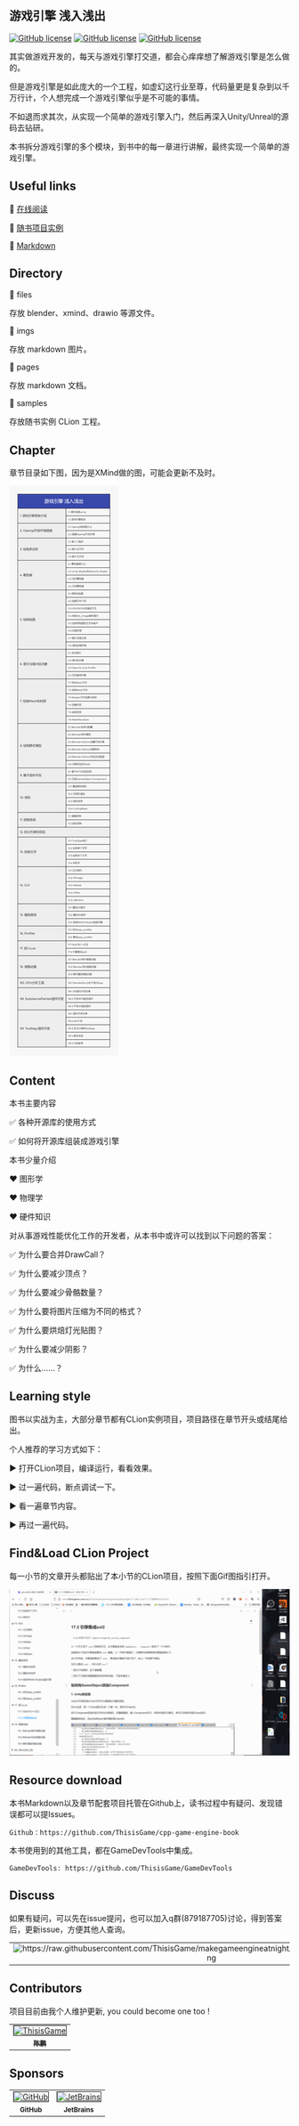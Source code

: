 ## 游戏引擎 浅入浅出

[![GitHub license](https://img.shields.io/badge/license-GPL-blue.svg?style=for-the-badge)](https://github.com/ThisisGame/cpp-game-engine-book/blob/main/LICENSE) [![GitHub license](https://img.shields.io/badge/Windows-Success-brightgreen.svg?style=for-the-badge)](https://github.com/ThisisGame/cpp-game-engine-book/blob/main/LICENSE) [![GitHub license](https://img.shields.io/badge/macOS-Success-brightgreen.svg?style=for-the-badge)](https://github.com/ThisisGame/cpp-game-engine-book/blob/main/LICENSE)

其实做游戏开发的，每天与游戏引擎打交道，都会心痒痒想了解游戏引擎是怎么做的。

但是游戏引擎是如此庞大的一个工程，如虚幻这行业至尊，代码量更是复杂到以千万行计，个人想完成一个游戏引擎似乎是不可能的事情。

不如退而求其次，从实现一个简单的游戏引擎入门，然后再深入Unity/Unreal的源码去钻研。

本书拆分游戏引擎的多个模块，到书中的每一章进行讲解，最终实现一个简单的游戏引擎。

## Useful links

:blue_book: [在线阅读](http://www.thisisgame.com.cn/book/makegameengineatnight/)

:orange_book: [随书项目实例](https://github.com/ThisisGame/cpp-game-engine-book/tree/main/samples)

:green_book: [Markdown](https://github.com/ThisisGame/cpp-game-engine-book/tree/main/pages)


## Directory

:file_folder: files

存放 blender、xmind、drawio 等源文件。

:file_folder: imgs

存放 markdown 图片。

:file_folder: pages

存放 markdown 文档。

:file_folder: samples

存放随书实例 CLion 工程。

## Chapter

章节目录如下图，因为是XMind做的图，可能会更新不及时。

![](imgs/chapter.png)

## Content

本书主要内容

:white_check_mark: 各种开源库的使用方式

:white_check_mark: 如何将开源库组装成游戏引擎

本书少量介绍

:heart: 图形学

:heart: 物理学

:heart: 硬件知识

对从事游戏性能优化工作的开发者，从本书中或许可以找到以下问题的答案：

:white_check_mark: 为什么要合并DrawCall？

:white_check_mark: 为什么要减少顶点？

:white_check_mark: 为什么要减少骨骼数量？

:white_check_mark: 为什么要将图片压缩为不同的格式？

:white_check_mark: 为什么要烘焙灯光贴图？

:white_check_mark: 为什么要减少阴影？

:white_check_mark: 为什么……？






## Learning style

图书以实战为主，大部分章节都有CLion实例项目，项目路径在章节开头或结尾给出。

个人推荐的学习方式如下：

:arrow_forward: 打开CLion项目，编译运行，看看效果。

:arrow_forward: 过一遍代码，断点调试一下。

:arrow_forward: 看一遍章节内容。

:arrow_forward: 再过一遍代码。

## Find&Load CLion Project

每一小节的文章开头都贴出了本小节的CLion项目，按照下面Gif图指引打开。

![](imgs/open_clion_project.gif)

## Resource download

本书Markdown以及章节配套项目托管在Github上，读书过程中有疑问、发现错误都可以提Issues。

    Github：https://github.com/ThisisGame/cpp-game-engine-book

本书使用到的其他工具，都在GameDevTools中集成。

    GameDevTools: https://github.com/ThisisGame/GameDevTools

## Discuss

如果有疑问，可以先在issue提问，也可以加入q群(879187705)讨论，得到答案后，更新issue，方便其他人查询。

<table>
  <tr>
    <td align="center">
    <img src="https://raw.githubusercontent.com/ThisisGame/makegameengineatnight/main/imgs/readme/qq_qrcode.png" alt="https://raw.githubusercontent.com/ThisisGame/makegameengineatnight/main/imgs/readme/qq_qrcode.png" class="transparent">
    </td>
  </tr>
</table>

## Contributors

项目目前由我个人维护更新, you could become one too !

<table>
  <tr>
    <td align="center">
        <a href="https://github.com/ThisisGame">
            <img src="https://avatars.githubusercontent.com/u/17882033?v=4" width="100px;" alt="ThisisGame" border="1"/>
            <br />
            <sub><b>陈鹏</b></sub>
        </a>
        <br />
        <a href="https://github.com/ThisisGame/cpp-game-engine-book/commits?author=ThisisGame" title="Creator / Code">
        </a>
    </td>
  </tr>
</table>

## Sponsors

<table>
  <tr>
    <td align="center">
        <a href="https://github.com/">
            <img src="https://github.githubassets.com/images/modules/logos_page/GitHub-Mark.png" width="100px;" alt="GitHub" border="1"/>
            <br />
            <sub><b>GitHub</b></sub>
        </a>
        <br />
        <a href="https://github.com/" title="Sponsor">
        </a>
    </td>
    <td align="center">
        <a href="https://jb.gg/OpenSource">
            <img src="https://upload.wikimedia.org/wikipedia/commons/thumb/1/1a/JetBrains_Logo_2016.svg/1200px-JetBrains_Logo_2016.svg.png" width="100px" height="100px" alt="JetBrains" border="1"/>
            <br />
            <sub><b>JetBrains</b></sub>
        </a>
        <br />
        <a href="https://www.jetbrains.com" title="Sponsor"></a>
    </td>
  </tr>
</table>
